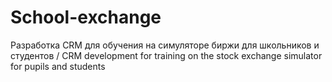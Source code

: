 # School-exchange
Разработка CRM для обучения на симуляторе биржи для школьников и студентов / CRM development for training on the stock exchange simulator for pupils and students
